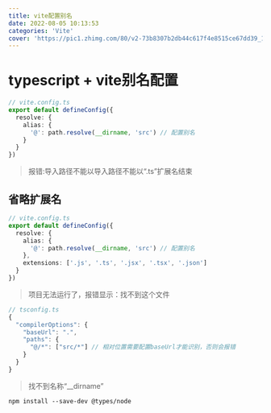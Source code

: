 ```yaml
---
title: vite配置别名
date: 2022-08-05 10:13:53
categories: 'Vite'
cover: 'https://pic1.zhimg.com/80/v2-73b8307b2db44c617f4e8515ce67dd39_1440w.jpg?source=1940ef5c'
---
```


# typescript + vite别名配置


```ts
// vite.config.ts
export default defineConfig({
  resolve: {
    alias: {
      '@': path.resolve(__dirname, 'src') // 配置别名
    }
  }
})
```

> 报错:导入路径不能以导入路径不能以“.ts”扩展名结束

## 省略扩展名
```ts
// vite.config.ts
export default defineConfig({
  resolve: {
    alias: {
      '@': path.resolve(__dirname, 'src') // 配置别名
    },
    extensions: ['.js', '.ts', '.jsx', '.tsx', '.json']
  }
})
```

> 项目无法运行了，报错显示：找不到这个文件

```ts
// tsconfig.ts
{
  "compilerOptions": {
    "baseUrl": ".",
    "paths": {
      "@/*": ["src/*"] // 相对位置需要配置baseUrl才能识别，否则会报错
    }
  }
}
```

> 找不到名称“__dirname”

```vim
npm install --save-dev @types/node
```
